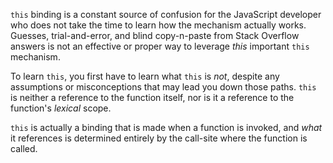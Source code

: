 `this` binding is a constant source of confusion for the JavaScript developer who does not take the time to learn how the mechanism actually works. Guesses, trial-and-error, and blind copy-n-paste from Stack Overflow answers is not an effective or proper way to leverage _this_ important `this` mechanism.

To learn `this`, you first have to learn what `this` is _not_, despite any assumptions or misconceptions that may lead you down those paths. `this` is neither a reference to the function itself, nor is it a reference to the function's _lexical_ scope.

`this` is actually a binding that is made when a function is invoked, and _what_ it references is determined entirely by the call-site where the function is called.
